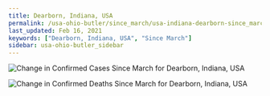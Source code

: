 ```yaml
---
title: Dearborn, Indiana, USA
permalink: /usa-ohio-butler/since_march/usa-indiana-dearborn-since_march.html
last_updated: Feb 16, 2021
keywords: ["Dearborn, Indiana, USA", "Since March"]
sidebar: usa-ohio-butler_sidebar
---
```


![Change in Confirmed Cases Since March for Dearborn, Indiana, USA](/covid_tracker/images/graphs/usa-indiana-dearborn-delta_confirmed-since_march_graph.png)

![Change in Confirmed Deaths Since March for Dearborn, Indiana, USA](/covid_tracker/images/graphs/usa-indiana-dearborn-delta_deaths-since_march_graph.png)
